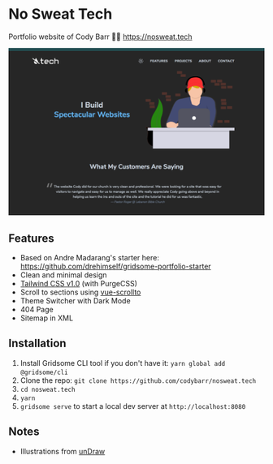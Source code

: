# No Sweat Tech

Portfolio website of Cody Barr 🤙🏻 https://nosweat.tech

![screenshot](./static/screenshot.png)

## Features

- Based on Andre Madarang's starter here: https://github.com/drehimself/gridsome-portfolio-starter
- Clean and minimal design
- [Tailwind CSS v1.0](https://tailwindcss.com) (with PurgeCSS)
- Scroll to sections using [vue-scrollto](https://github.com/rigor789/vue-scrollto)
- Theme Switcher with Dark Mode
- 404 Page
- Sitemap in XML

## Installation

1. Install Gridsome CLI tool if you don't have it: `yarn global add @gridsome/cli`
1. Clone the repo: `git clone https://github.com/codybarr/nosweat.tech`
1. `cd nosweat.tech`
1. `yarn`
1. `gridsome serve` to start a local dev server at `http://localhost:8080`

## Notes

- Illustrations from [unDraw](https://undraw.co)
